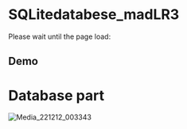 # SQLitedatabese_madLR3

Please wait until the page load:
## Demo
# Database part
![Media_221212_003343](https://user-images.githubusercontent.com/53111065/206922174-93a5c5bb-7eaa-4aa2-b345-1726d7afe41f.gif)
